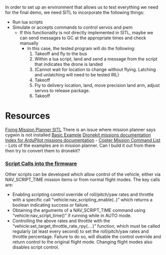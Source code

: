 In order to set up an environment that allows us to test everything we need for the final demo, we need SITL to incorporate the following things:
- Run lua scripts
- Simulate or accepts commands to control servos and pwm
	- If this functionality is not directly implemented in SITL, maybe we can send messages to GC at the appropriate times and check manually
		- In this case, the tested program will do the following:
			1. Takeoff and fly to the bus
			2. Within a lua script, land and send a message from the script that indicates the drone is landed
			3. (Cannot wait for location to change without flying. Latching and unlatching will need to be tested IRL)
			4. Takeoff
			5. Fly to delivery location, land, move precision land arm, adjust servos to release package.
			6. Takeoff

# Resources
[Fixing Mission Planner SITL](https://discuss.ardupilot.org/t/simulation-in-mission-planner-complaining-about-missing-dll/94385/5) There is an issue where mission planner says cygwin is not installed
[Basic Example](https://dronekit-python.readthedocs.io/en/latest/examples/mission_basic.html)
[Dronekit missions documentation](https://dronekit-python.readthedocs.io/en/latest/guide/auto_mode.html)
[Index for ArduPilot missions documentation](https://ardupilot.org/copter/docs/common-mission-planning.html)
	- [Copter Mission Command List](https://ardupilot.org/copter/docs/mission-command-list.html)
	- Lots of the examples are in mission planner. Can I build it out from there then try to convert them to dronekit?
### [Script Calls into the firmware](https://ardupilot.org/copter/docs/common-scripted-aerobatics-4.4.html#script-calls-into-the-firmware "Permalink to this heading")
Other scripts can be developed which allow control of the vehicle, either via NAV_SCRIPT_TIME mission items or from normal flight modes. The key calls are:
-   Enabling scripting control override of roll/pitch/yaw rates and throttle with a specific call “vehicle:nav_scripting_enable(..)” which returns a boolean indicating success or failure.
-   Obtaining the arguments of a NAV_SCRIPT_TIME command using “vehicle:nav_script_time()” if running while in AUTO mode.
-   Controlling the above rates and throttle with the “vehicle:set_target_throttle_rate_rpy(….)” function, which must be called regularly (at least every second) to set the roll/pitch/yaw rates and throttle percentage. Failure to do so, will disable the control override and return control to the original flight mode. Changing flight modes also disables script control.